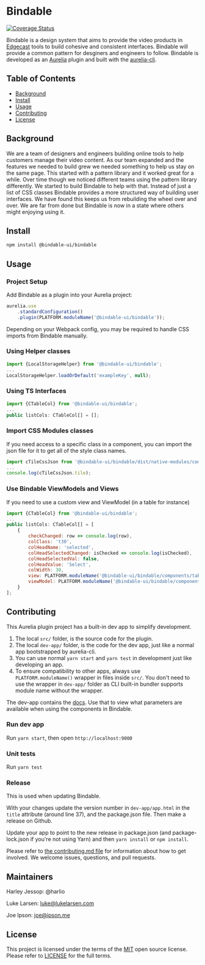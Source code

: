 # Bindable

[![Coverage Status](https://coveralls.io/repos/github/bindable-ui/bindable/badge.svg?branch=master)](https://coveralls.io/github/bindable-ui/bindable?branch=master)

Bindable is a design system that aims to provide the video products in <a href="https://www.edgecast.com" target="_blank" rel="noopener">Edgecast</a> tools to build cohesive and consistent interfaces. Bindable will provide a common pattern for desginers and engineers to follow. Bindable is developed as an <a href="https://aurelia.io" target="_blank" rel="noopener">Aurelia</a> plugin and built with the <a href="https://github.com/aurelia/cli" target="_blank" rel="noopener">aurelia-cli</a>.

## Table of Contents

- [Background](#background)
- [Install](#install)
- [Usage](#usage)
- [Contributing](#contributing)
- [License](#license)

## Background

We are a team of designers and engineers building online tools to help customers manage their video content. As our team expanded and the features we needed to build grew we needed something to help us stay on the same page. This started with a pattern library and it worked great for a while. Over time though we noticed different teams using the pattern library differently. We started to build Bindable to help with that. Instead of just a list of CSS classes Bindable provides a more structured way of building user interfaces. We have found this keeps us from rebuilding the wheel over and over. We are far from done but Bindable is now in a state where others might enjoying using it.

## Install

```bash
npm install @bindable-ui/bindable
```

## Usage

### Project Setup

Add Bindable as a plugin into your Aurelia project:

```js
aurelia.use
    .standardConfiguration()
    .plugin(PLATFORM.moduleName('@bindable-ui/bindable'));
```

Depending on your Webpack config, you may be required to handle CSS imports from Bindable manually.

### Using Helper classes

```js
import {LocalStorageHelper} from '@bindable-ui/bindable';
...
LocalStorageHelper.loadOrDefault('exampleKey', null);
```

### Using TS Interfaces

```js
import {CTableCol} from '@bindable-ui/bindable';
...
public listCols: CTableCol[] = [];
```

### Import CSS Modules classes

If you need access to a specific class in a component, you can import the json file for it to get all of the style class names.

```js
import cTileCssJson from '@bindable-ui/bindable/dist/native-modules/components/tile/c-tile/c-tile.css.json';
...
console.log(cTileCssJson.tile);
```

### Use Bindable ViewModels and Views

If you need to use a custom view and ViewModel (in a table for instance)

```js
import {CTableCol} from '@bindable-ui/bindable';
...
public listCols: CTableCol[] = [
    {
        checkChanged: row => console.log(row),
        colClass: 't30',
        colHeadName: 'selected',
        colHeadSelectedChanged: isChecked => console.log(isChecked),
        colHeadSelectedVal: false,
        colHeadValue: 'Select',
        colWidth: 30,
        view: PLATFORM.moduleName('@bindable-ui/bindable/components/tables/td-contents/c-td-check/c-td-check.html'),
        viewModel: PLATFORM.moduleName('@bindable-ui/bindable/components/tables/td-contents/c-td-check/c-td-check'),
    }
];
```

## Contributing

This Aurelia plugin project has a built-in dev app to simplify development.

1. The local `src/` folder, is the source code for the plugin.
2. The local `dev-app/` folder, is the code for the dev app, just like a normal app bootstrapped by aurelia-cli.
3. You can use normal `yarn start` and `yarn test` in development just like developing an app.
4. To ensure compatibility to other apps, always use `PLATFORM.moduleName()` wrapper in files inside `src/`. You don't need to use the wrapper in `dev-app/` folder as CLI built-in bundler supports module name without the wrapper.

The dev-app contains the <a href="https://bindable-ui.com" target="_blank" rel="noopener">docs</a>. Use that to view what parameters are available when using the components in Bindable.

### Run dev app

Run `yarn start`, then open `http://localhost:9000`

### Unit tests

Run `yarn test`

### Release
This is used when updating Bindable.

With your changes update the version number in `dev-app/app.html` in the `title` attribute (around line 37), and the package.json file. Then make a release on Github.

Update your app to point to the new release in package.json (and package-lock.json if you're not using Yarn) and then `yarn install` or `npm install`.

Please refer to [the contributing.md file](Contributing.md) for information about how to get involved. We welcome issues, questions, and pull requests.

## Maintainers

Harley Jessop: @harlio

Luke Larsen: luke@lukelarsen.com

Joe Ipson: joe@ipson.me

## License

This project is licensed under the terms of the [MIT](LICENSE) open source license. Please refer to [LICENSE](LICENSE) for the full terms.
